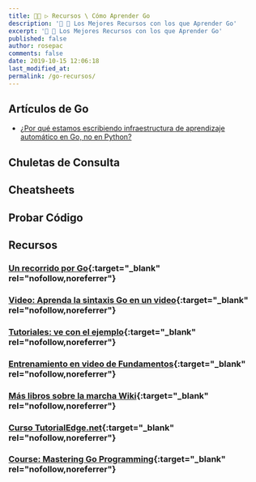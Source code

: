```yaml
---
title: 👨‍🚀 ▷ Recursos \ Cómo Aprender Go
description: '🔨 🐍 Los Mejores Recursos con los que Aprender Go'
excerpt: '🔨 🐍 Los Mejores Recursos con los que Aprender Go'
published: false
author: rosepac
comments: false
date: 2019-10-15 12:06:18
last_modified_at: 
permalink: /go-recursos/
---
```


## Artículos de Go

* [¿Por qué estamos escribiendo infraestructura de aprendizaje automático en Go, no en Python?](https://towardsdatascience.com/why-were-writing-machine-learning-infrastructure-in-go-not-python-38d6a37e2d76)

## Chuletas  de Consulta


## Cheatsheets

## Probar Código

<!--
## Los Mejores 30 Blogs sobre Programación con Python en Inglés
-->
## Recursos

### [Un recorrido por Go](https://tour.golang.org/){:target="_blank" rel="nofollow,noreferrer"}

### [Video: Aprenda la sintaxis Go en un video](http://www.youtube.com/watch?v=CF9S4QZuV30){:target="_blank" rel="nofollow,noreferrer"}

### [Tutoriales: ve con el ejemplo](https://gobyexample.com/){:target="_blank" rel="nofollow,noreferrer"}

### [Entrenamiento en video de Fundamentos](http://shop.oreilly.com/category/learning-path/go-fundamentals.do){:target="_blank" rel="nofollow,noreferrer"}

### [Más libros sobre la marcha Wiki](https://github.com/golang/go/wiki/Books){:target="_blank" rel="nofollow,noreferrer"}

### [Curso TutorialEdge.net](https://tutorialedge.net/course/golang/){:target="_blank" rel="nofollow,noreferrer"}

### [Course: Mastering Go Programming](https://www.udemy.com/course/mastering-go-programming){:target="_blank" rel="nofollow,noreferrer"}
